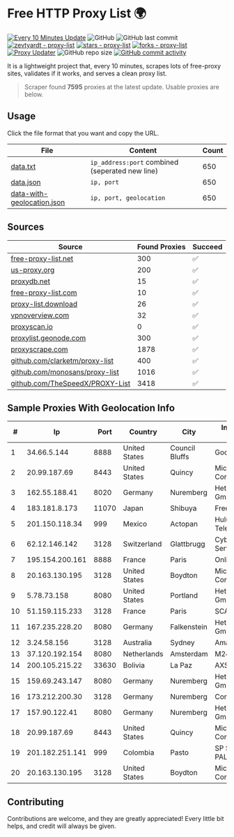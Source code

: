 
# Free HTTP Proxy List 🌍

[![Every 10 Minutes Update](https://github.com/mertguvencli/http-proxy-list/actions/workflows/main.yml/badge.svg?branch=main)](https://github.com/mertguvencli/http-proxy-list/actions/workflows/main.yml)
![GitHub](https://img.shields.io/github/license/mertguvencli/http-proxy-list)
![GitHub last commit](https://img.shields.io/github/last-commit/mertguvencli/http-proxy-list)
[![zevtyardt - proxy-list](https://img.shields.io/static/v1?label=zevtyardt&message=proxy-list&color=blue&logo=github)](https://github.com/zevtyardt/proxy-list "Go to GitHub repo")
[![stars - proxy-list](https://img.shields.io/github/stars/zevtyardt/proxy-list?style=social)](https://github.com/zevtyardt/proxy-list)
[![forks - proxy-list](https://img.shields.io/github/forks/zevtyardt/proxy-list?style=social)](https://github.com/zevtyardt/proxy-list)
[![Proxy Updater](https://github.com/zevtyardt/proxy-list/workflows/Proxy%20Updater/badge.svg)](https://github.com/zevtyardt/proxy-list/actions?query=workflow:"Proxy+Updater")
![GitHub repo size](https://img.shields.io/github/repo-size/zevtyardt/proxy-list)
[![GitHub commit activity](https://img.shields.io/github/commit-activity/m/zevtyardt/proxy-list?logo=commits)](https://github.com/zevtyardt/proxy-list/commits/main)

It is a lightweight project that, every 10 minutes, scrapes lots of free-proxy sites, validates if it works, and serves a clean proxy list.

> Scraper found **7595** proxies at the latest update. Usable proxies are below.

## Usage

Click the file format that you want and copy the URL.

|File|Content|Count|
|----|-------|-----|
|[data.txt](https://raw.githubusercontent.com/mertguvencli/http-proxy-list/main/proxy-list/data.txt)|`ip_address:port` combined (seperated new line)|650|
|[data.json](https://raw.githubusercontent.com/mertguvencli/http-proxy-list/main/proxy-list/data.json)|`ip, port`|650|
|[data-with-geolocation.json](https://raw.githubusercontent.com/mertguvencli/http-proxy-list/main/proxy-list/data-with-geolocation.json)|`ip, port, geolocation`|650|

## Sources

|Source|Found Proxies|Succeed|
|------|-------------|-------|
|[free-proxy-list.net](https://free-proxy-list.net)|300|✅|
|[us-proxy.org](https://www.us-proxy.org)|200|✅|
|[proxydb.net](http://proxydb.net)|15|✅|
|[free-proxy-list.com](https://free-proxy-list.com/?page=&port=&type%5B%5D=http&type%5B%5D=https&up_time=0&search=Search)|10|✅|
|[proxy-list.download](https://www.proxy-list.download/HTTP)|26|✅|
|[vpnoverview.com](https://vpnoverview.com/privacy/anonymous-browsing/free-proxy-servers)|32|✅|
|[proxyscan.io](https://www.proxyscan.io)|0|✅|
|[proxylist.geonode.com](https://proxylist.geonode.com/api/proxy-list?limit=300&page=1&sort_by=lastChecked&sort_type=desc&protocols=http,https)|300|✅|
|[proxyscrape.com](https://api.proxyscrape.com/v2/?request=displayproxies&protocol=http&timeout=10000&country=all&ssl=all&anonymity=all)|1878|✅|
|[github.com/clarketm/proxy-list](https://raw.githubusercontent.com/clarketm/proxy-list/master/proxy-list-raw.txt)|400|✅|
|[github.com/monosans/proxy-list](https://raw.githubusercontent.com/monosans/proxy-list/main/proxies/http.txt)|1016|✅|
|[github.com/TheSpeedX/PROXY-List](https://raw.githubusercontent.com/TheSpeedX/PROXY-List/master/http.txt)|3418|✅|


## Sample Proxies With Geolocation Info

|#|Ip|Port|Country|City|Internet Service Provider|
|-|--|----|-------|----|-------------------------|
|1|34.66.5.144|8888|United States|Council Bluffs|Google LLC|
|2|20.99.187.69|8443|United States|Quincy|Microsoft Corporation|
|3|162.55.188.41|8020|Germany|Nuremberg|Hetzner Online GmbH|
|4|183.181.8.173|11070|Japan|Shibuya|FreeBit Co., Ltd.|
|5|201.150.118.34|999|Mexico|Actopan|Hulux Telecomunicaciones|
|6|62.12.146.142|3128|Switzerland|Glattbrugg|Cyberlink Internet Services AG|
|7|195.154.200.161|8888|France|Paris|Online S.A.S.|
|8|20.163.130.195|3128|United States|Boydton|Microsoft Corporation|
|9|5.78.73.158|8080|United States|Portland|Hetzner Online GmbH|
|10|51.159.115.233|3128|France|Paris|SCALEWAY|
|11|167.235.228.20|8080|Germany|Falkenstein|Hetzner Online GmbH|
|12|3.24.58.156|3128|Australia|Sydney|Amazon.com, Inc.|
|13|37.120.192.154|8080|Netherlands|Amsterdam|M247 Europe SRL|
|14|200.105.215.22|33630|Bolivia|La Paz|AXS Bolivia S. A.|
|15|159.69.243.147|8080|Germany|Nuremberg|Hetzner Online GmbH|
|16|173.212.200.30|3128|Germany|Nuremberg|Contabo GmbH|
|17|157.90.122.41|8080|Germany|Nuremberg|Hetzner Online GmbH|
|18|20.99.187.69|8443|United States|Quincy|Microsoft Corporation|
|19|201.182.251.141|999|Colombia|Pasto|SP SISTEMAS PALACIOS LTDA|
|20|20.163.130.195|3128|United States|Boydton|Microsoft Corporation|



## Contributing

Contributions are welcome, and they are greatly appreciated! Every
little bit helps, and credit will always be given.

